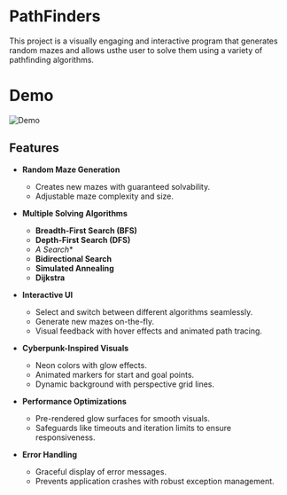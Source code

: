 # PathFinders
 This project is a visually engaging and interactive program that generates random mazes and allows usthe user to solve them using a variety of pathfinding algorithms.

# Demo 
![Demo](/PathFinderDemo.gif)


## Features

- **Random Maze Generation**
  - Creates new mazes with guaranteed solvability.
  - Adjustable maze complexity and size.

- **Multiple Solving Algorithms**
  - **Breadth-First Search (BFS)**
  - **Depth-First Search (DFS)**
  - **A* Search**
  - **Bidirectional Search**
  - **Simulated Annealing**
  - **Dijkstra**

- **Interactive UI**
  - Select and switch between different algorithms seamlessly.
  - Generate new mazes on-the-fly.
  - Visual feedback with hover effects and animated path tracing.

- **Cyberpunk-Inspired Visuals**
  - Neon colors with glow effects.
  - Animated markers for start and goal points.
  - Dynamic background with perspective grid lines.

- **Performance Optimizations**
  - Pre-rendered glow surfaces for smooth visuals.
  - Safeguards like timeouts and iteration limits to ensure responsiveness.

- **Error Handling**
  - Graceful display of error messages.
  - Prevents application crashes with robust exception management.